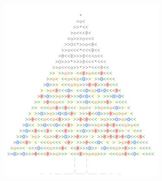 <img align="left" style="float: left;" src="progress.png" width="530px">

<pre>
&nbsp;
&nbsp;
&nbsp;
&nbsp;
&nbsp;
&nbsp;
&nbsp;
&nbsp;
&nbsp;
&nbsp;
<a href='day/15'>Day 15: Science for Hungry People</a>
<a href='day/14'>Day 14: Reindeer Olympics</a>
<a href='day/13'>Day 13: Knights of the Dinner Table</a>
<a href='day/12'>Day 12: JSAbacusFramework.io</a>
<a href='day/11'>Day 11: Corporate Policy</a>
<a href='day/10'>Day 10: Elves Look, Elves Say</a>
<a href='day/9'>Day 9: All in a Single Night</a>
<a href='day/8'>Day 8: Matchsticks</a>
<a href='day/7'>Day 7: Some Assembly Required</a>
<a href='day/6'>Day 6: Probably a Fire Hazard</a>
<a href='day/5'>Day 5: Doesn't He Have Intern-Elves For This?</a>
<a href='day/4'>Day 4: The Ideal Stocking Stuffer</a>
<a href='day/3'>Day 3: Perfectly Spherical Houses in a Vacuum</a>
<a href='day/2'>Day 2: I Was Told There Would Be No Math</a>
<a href='day/1'>Day 1: Not Quite Lisp</a>
&nbsp;
&nbsp;
&nbsp;
</pre>
